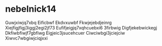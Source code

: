 # nebelnick14
Guwjxiwjq7xbq 
Eificbwf
Ekdvxuwbf
Fkwjejebdjeinrg
Xiejfigjfigj3iggj2egi2jf73
Eufifjeigjq7xqhcuebxi6
3firbwig
Digfjekebwickegj
Dkfiwbfiwjf7gbfiwg
Eigjeic3jsucehcuer
Ciwciwbgi3jciejciw
Xiwvc7wbgiwjciqjxxi
